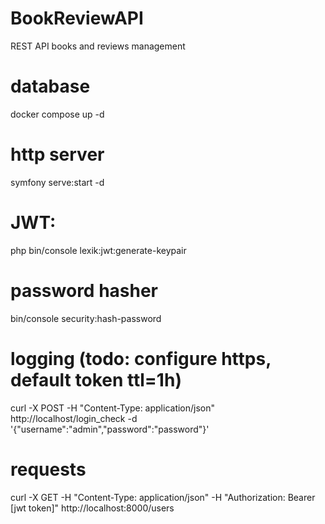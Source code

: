 # BookReviewAPI
REST API books and reviews management

# database
docker compose up -d

# http server
symfony serve:start -d

# JWT:
php bin/console lexik:jwt:generate-keypair

# password hasher
bin/console security:hash-password

# logging (todo: configure https, default token ttl=1h)
curl -X POST -H "Content-Type: application/json" http://localhost/login_check -d '{"username":"admin","password":"password"}'

# requests
curl -X GET -H "Content-Type: application/json" -H "Authorization: Bearer [jwt token]" http://localhost:8000/users
